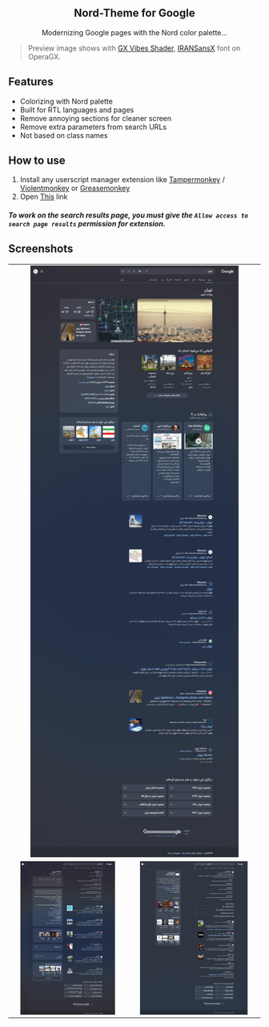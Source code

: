 <H2 align="center">
Nord-Theme for Google
</H2>

<p align="center">
Modernizing Google pages with the Nord color palette...
<dl><dl>
</p>

> Preview image shows with [GX Vibes Shader](https://store.gx.me/mods/cyyg3i/vibes-shader/), [IRANSansX](https://fontiran.com/fonts/iransans) font on OperaGX.

## Features

- Colorizing with Nord palette
- Built for RTL languages and pages
- Remove annoying sections for cleaner screen
- Remove extra parameters from search URLs
- Not based on class names

## How to use
1. Install any userscript manager extension like [Tampermonkey](https://chromewebstore.google.com/detail/nbhcbdghjpllgmfilhnhkllmkecfmpld) / [Violentmonkey](https://chromewebstore.google.com/detail/violentmonkey/jinjaccalgkegednnccohejagnlnfdag) or [Greasemonkey](https://addons.mozilla.org/en-US/firefox/addon/greasemonkey)
2. Open [This]() link

##### To work on the search results page, you must give the _`Allow access to search page results`_ permission for extension.

## Screenshots

<table>
    <tbody>
        <tr>
            <td colspan=2 align="center">
                <img width="85%" alt="widgets" src="Screenshots/widgets.png">
            </td>
        </tr>
        <tr>
            <td align="center">
                <img width="85%" alt="complementary" src="Screenshots/complementary.png">
            </td>
            <td align="center">
                <img width="85%" alt="search" src="Screenshots/search.png">
            </td>
        </tr>
    </tbody>
</table>